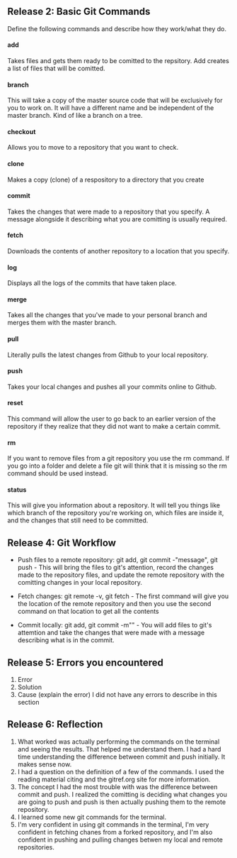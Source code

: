 ## Release 2: Basic Git Commands
Define the following commands and describe how they work/what they do.  


#### add
Takes files and gets them ready to be comitted to the repsitory.  Add creates a list 
of files that will be comitted.

#### branch
This will take a copy of the master source code that will be exclusively for you to work on.  It will
have a different name and be independent of the master branch.  Kind of like a branch on a tree.

#### checkout
Allows you to move to a repository that you want to check.  

#### clone
Makes a copy (clone) of a respository to a directory that you create

#### commit
Takes the changes that were made to a repository that you specify.  A message alongside it describing
what you are comitting is usually required.

#### fetch
Downloads the contents of another repository to a location that you specify.

#### log
Displays all the logs of the commits that have taken place.

#### merge
Takes all the changes that you've made to your personal branch and merges them with the master branch.

#### pull
Literally pulls the latest changes from Github to your local repository.

#### push
Takes your local changes and pushes all your commits online to Github.

#### reset
This command will allow the user to go back to an earlier version of the repository if they realize that
they did not want to make a certain commit.

#### rm
If you want to remove files from a git repository you use the rm command.  If you go into a folder and delete a
file git will think that it is missing so the rm command should be used instead.

#### status
This will give you information about a repository.  It will tell you things like which branch of the repository
you're working on, which files are inside it, and the changes that still need to be committed.

## Release 4: Git Workflow

- Push files to a remote repository: git add, git commit -"message", git push - This will bring the files to git's
attention, record the changes made to the repository files, and update the remote repository with the comitting changes 
in your local repository.

- Fetch changes: git remote -v, git fetch - The first command will give you the location of the remote repository 
and then you use the second command on that location to get all the contents

- Commit locally: git add, git commit -m"" - You will add files to git's attemtion and take the changes that were made
with a message describing what is in the commit.

## Release 5: Errors you encountered
1. Error
2. Solution
3. Cause (explain the error)
I did not have any errors to describe in this section

## Release 6: Reflection
1. What worked was actually performing the commands on the terminal and seeing the results.  That helped me understand them.
I had a hard time understanding the difference between commit and push initially.  It makes sense now.
2. I had a question on the definition of a few of the commands.  I used the reading material citing and the gitref.org site
for more information.
3. The concept I had the most trouble with was the difference between commit and push.  I realized the comitting is deciding 
what changes you are going to push and push is then actually pushing them to the remote repository.
4. I learned some new git commands for the terminal.
5. I'm very confident in using git commands in the terminal, I'm very confident in fetching chanes from a forked repository, and
I'm also confident in pushing and pulling changes betwen my local and remote repositories.






